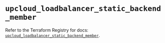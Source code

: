# `upcloud_loadbalancer_static_backend_member`

Refer to the Terraform Registry for docs: [`upcloud_loadbalancer_static_backend_member`](https://registry.terraform.io/providers/upcloudltd/upcloud/5.22.0/docs/resources/loadbalancer_static_backend_member).
